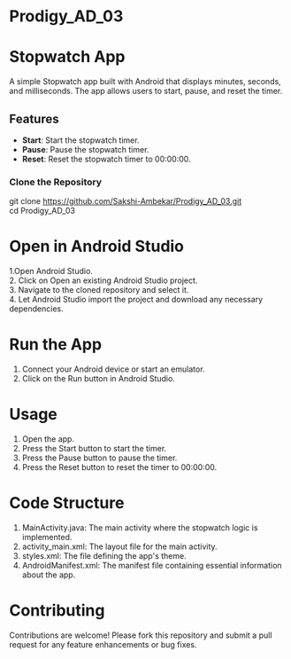 # Prodigy_AD_03
# Stopwatch App

A simple Stopwatch app built with Android that displays minutes, seconds, and milliseconds. The app allows users to start, pause, and reset the timer.

## Features

- **Start**: Start the stopwatch timer.
- **Pause**: Pause the stopwatch timer.
- **Reset**: Reset the stopwatch timer to 00:00:00.


### Clone the Repository

git clone https://github.com/Sakshi-Ambekar/Prodigy_AD_03.git
</br>
cd Prodigy_AD_03

# Open in Android Studio

1.Open Android Studio.
</br>
2. Click on Open an existing Android Studio project.
</br>
3. Navigate to the cloned repository and select it.
</br>
4. Let Android Studio import the project and download any necessary dependencies.

# Run the App

1. Connect your Android device or start an emulator.
2. Click on the Run button in Android Studio.

# Usage

1. Open the app.
2. Press the Start button to start the timer.
3. Press the Pause button to pause the timer.
4. Press the Reset button to reset the timer to 00:00:00.

# Code Structure
1. MainActivity.java: The main activity where the stopwatch logic is implemented.
2. activity_main.xml: The layout file for the main activity.
3. styles.xml: The file defining the app's theme.
4. AndroidManifest.xml: The manifest file containing essential information about the app.

# Contributing
Contributions are welcome! Please fork this repository and submit a pull request for any feature enhancements or bug fixes.
